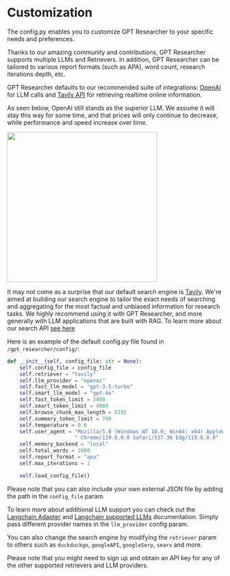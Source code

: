 # Customization

The config.py enables you to customize GPT Researcher to your specific needs and preferences.

Thanks to our amazing community and contributions, GPT Researcher supports multiple LLMs and Retrievers.
In addition, GPT Researcher can be tailored to various report formats (such as APA), word count, research iterations depth, etc.

GPT Researcher defaults to our recommended suite of integrations: [OpenAI](https://platform.openai.com/docs/overview) for LLM calls and [Tavily API](https://app.tavily.com) for retrieving realtime online information.

As seen below, OpenAI still stands as the superior LLM. We assume it will stay this way for some time, and that prices will only continue to decrease, while performance and speed increase over time.

<div style={{ marginBottom: '10px' }}>
<img align="center" height="350" src="/img/leaderboard.png" />
</div>

It may not come as a surprise that our default search engine is [Tavily](https://app.tavily.com). We're aimed at building our search engine to tailor the exact needs of searching and aggregating for the most factual and unbiased information for research tasks.
We highly recommend using it with GPT Researcher, and more generally with LLM applications that are built with RAG. To learn more about our search API [see here](/docs/tavily-api/introduction)

Here is an example of the default config.py file found in `/gpt_researcher/config/`:

```python
def __init__(self, config_file: str = None):
    self.config_file = config_file
    self.retriever = "tavily"
    self.llm_provider = "openai"
    self.fast_llm_model = "gpt-3.5-turbo"
    self.smart_llm_model = "gpt-4o"
    self.fast_token_limit = 2000
    self.smart_token_limit = 4000
    self.browse_chunk_max_length = 8192
    self.summary_token_limit = 700
    self.temperature = 0.6
    self.user_agent = "Mozilla/5.0 (Windows NT 10.0; Win64; x64) AppleWebKit/537.36 (KHTML, like Gecko)" \
                      " Chrome/119.0.0.0 Safari/537.36 Edg/119.0.0.0"
    self.memory_backend = "local"
    self.total_words = 1000
    self.report_format = "apa"
    self.max_iterations = 1

    self.load_config_file()
```

Please note that you can also include your own external JSON file by adding the path in the `config_file` param.

To learn more about additional LLM support you can check out the [Langchain Adapter](https://python.langchain.com/docs/guides/adapters/openai) and [Langchain supported LLMs](https://python.langchain.com/docs/integrations/llms/) documentation. Simply pass different provider names in the `llm_provider` config param.

You can also change the search engine by modifying the `retriever` param to others such as `duckduckgo`, `googleAPI`, `googleSerp`, `searx` and more. 

Please note that you might need to sign up and obtain an API key for any of the other supported retrievers and LLM providers.